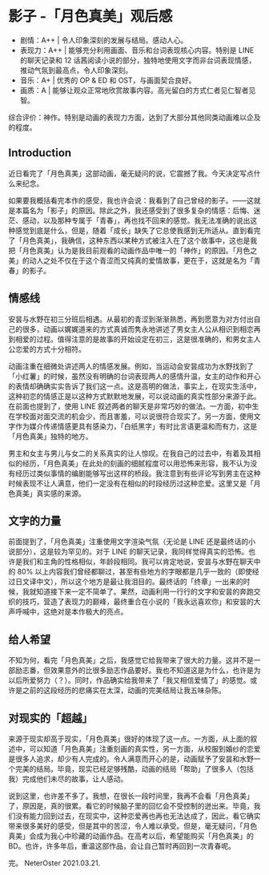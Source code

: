 # 影子 -「月色真美」观后感

* 剧情：A++ | 令人印象深刻的发展与结局。感动人心。
* 表现力：A++ | 能够充分利用画面、音乐和台词表现核心内容。特别是 LINE 的聊天记录和 12 话茜阅读小说的部分，独特地使用文字而非台词表现情感，推动气氛到最高点，令人印象深刻。
* 音乐：A+ | 优秀的 OP & ED 和 OST，与画面契合良好。
* 画质：A | 能够让观众正常地欣赏故事内容。高光留白的方式仁者见仁智者见智。

综合评价：神作。特别是动画的表现力方面，达到了大部分其他同类动画难以企及的程度。

## Introduction

近日看完了「月色真美」这部动画，毫无疑问的说，它震撼了我。今天决定写点什么来纪念。

如果要我概括看完本作的感受，我也许会说：我看到了自己曾经的影子。——这就是本篇名为「影子」的原因。除此之外，我还感受到了很多复杂的情感：后悔、迷茫、感动，以及那种专属于「青春」，再也找不回来的感觉。我无法准确的说出这种感觉到底是什么，但是，随着「成长」缺失了它总使我感到无所适从。直到看完了「月色真美」，我确信，这种东西以某种方式被注入在了这个故事中，这也是我把「月色真美」认为是我目前观看的动画作品中唯一的「神作」的原因。「月色之美」的动人之处不仅在于这个青涩而又纯真的爱情故事，更在于，这就是名为「青春」的影子。

## 情感线

安昙与水野在初三分班后相遇。从最初的青涩到渐渐熟悉，再到愿意为对方付出自己的很多，动画以娓娓道来的方式真诚而隽永地讲述了男女主人公从相识到相恋再到相爱的过程。值得注意的是故事的开始设定在初三，这是很准确的，和男女主人公恋爱的方式十分相符。

动画注重在细微处讲述两人的情感发展。例如，当运动会安昙成功为水野找到了「小红薯」的时候，虽然没有明确的台词表现两人的感情升温，女主的动作和开心的表情却确确实实告诉了我们这一点。这是高明的做法，事实上，在现实生活中，这种初恋的情感正是以这种方式默默地发展，可以说动画的真实性部分来源于此。在前面也提到了，使用 LINE 叙述两者的聊天是非常巧妙的做法。一方面，初中生在学校面对面交流的机会少，而且害羞，可以说很符合现实了。另一方面，使用文字作为媒介传递情感更具有感染力，「白纸黑字」有时比言语更温和而有力，这是「月色真美」独特的地方。

男主和女主与男儿与女二的关系真实的让人惊叹。在我自己的过去中，有着及其相似的经历，「月色真美」在此处的刻画的细腻程度可以用恐怖来形容，我不认为没有经历过类似事情的编剧能够写出这样的桥段。我注意到有些评论写到男主在这种时候表现不让人满意，他们一定没有在相似的时段经历过这种恋爱。这里又是「月色真美」真实感的来源。

## 文字的力量

前面提到了，「月色真美」注重使用文字渲染气氛（无论是 LINE 还是最终话的小说部分），这是较为罕见的。对于 LINE 的聊天记录，我同样觉得真实的恐怖。也许是我们和主角的性格相似，年龄段相同。我可以肯定地说，安昙与水野在聊天中的 80% 以上内容我们曾经都聊过，甚至有些地方的字眼都是几乎一致的（即使经过日文译中文），所以这个地方是最让我泪目的。最终话的「终章」一出来的时候，我就知道接下来一定不简单了。果然，动画利用一行行的文字和安昙的奔跑交织的技巧，营造了表现力的巅峰，最终重合在小说的「我永远喜欢你」和安昙的大声呼喊中，这绝对是本作极大的亮点。

## 给人希望

不知为何，看完「月色真美」之后，我感觉它给我带来了很大的力量。这并不是一部励志番，但效果意外的比很多励志作品要好。我也不知道这是为什么，也许是为以后所爱努力（？）。同时，作品确实给我带来了「我又相信爱情了」的感觉。或许是之前的这段经历的悲痛实在太深，动画的完美结局让我五味杂陈。

## 对现实的「超越」

来源于现实却高于现实，「月色真美」很好的体现了这一点。一方面，从上面的叙述中，可以知道「月色真美」注重刻画的真实性，另一方面，从校服到婚纱的恋爱是很多人追求，却少有人完成的。令人满意而开心的是，动画赋予了安昙和水野一个完美的结局。毕竟，现实已经足够残酷，动画的结局「帮助」了很多人（包括我）完成他们未尽的故事，让人感动。

说到这里，也许差不多了。我想，在很长一段时间里，我再不会看「月色真美」了，原因是，真的很累。看它的时候脑子里的回忆会不受控制的迸出来。毕竟，我们没有能力回到过去，在现实中，这种恋爱再也再也无法达成了，因此，看它确实带来很多美好的感受，但是其中的苦涩，令人难以承受。但是，毫无疑问，「月色真美」会成为我心中珍藏的动画作品。在高考以后，希望能购买「月色真美」的 BD。也许，许多年后，重温这部作品，会让自己暂时再回到一次青春呢。

完。
NeterOster 2021.03.21.
